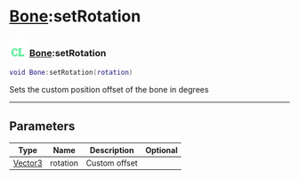 # [Bone](../bone/README.md):setRotation

### <img src="../../.gitbook/assets/client.png" width="32" height="32" /> [Bone](../bone/README.md):setRotation

```lua
void Bone:setRotation(rotation)
```

Sets the custom position offset of the bone in degrees<br>

-----------------
## Parameters

| Type   | Name | Description | Optional |
| ------ | ---- | ----------- | -------: |
| [Vector3](../vector3/README.md) | rotation | Custom offset |   |
